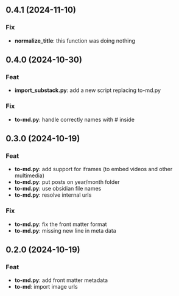 ## 0.4.1 (2024-11-10)

### Fix

- **normalize_title**: this function was doing nothing

## 0.4.0 (2024-10-30)

### Feat

- **import_substack.py**: add a new script replacing to-md.py

### Fix

- **to-md.py**: handle correctly names with # inside

## 0.3.0 (2024-10-19)

### Feat

- **to-md.py**: add support for iframes (to embed videos and other multimedia)
- **to-md.py**: put posts on year/month folder
- **to-md.py**: use obsidian file names
- **to-md.py**: resolve internal urls

### Fix

- **to-md.py**: fix the front matter format
- **to-md.py**: missing new line in meta data

## 0.2.0 (2024-10-19)

### Feat

- **to-md.py**: add front matter metadata
- **to-md**: import image urls
